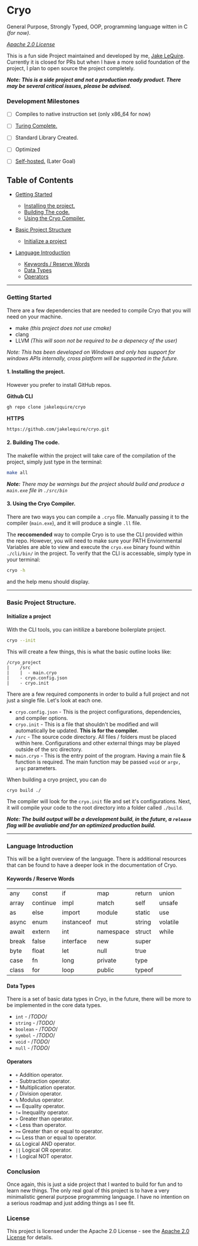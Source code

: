 # Cryo
General Purpose, Strongly Typed, OOP, programming language witten in C _(for now)_.

<i>[Apache 2.0 License](#license)</i>

This is a fun side Project maintained and developed by me, [Jake LeQuire](https://github.com/jakelequire). Currently it is closed for PRs but when I have a more solid foundation of the project, I plan to open source the project completely.

___Note: This is a side project and not a production ready product. There may be several critical issues, please be advised.___

### Development Milestones


- [ ] Compiles to native instruction set (only x86_64 for now)

- [ ] [Turing Complete.](https://en.wikipedia.org/wiki/Rule_110)

- [ ] Standard Library Created.

- [ ] Optimized

- [ ] [Self-hosted.](https://en.wikipedia.org/wiki/Self-hosting_(compilers)) (Later Goal)

## Table of Contents

- [Getting Started](#getting-started)
    - [Installing the project.](#1-installing-the-project)
    - [Building The code.](#2-building-the-code)
    - [Using the Cryo Compiler.](#3-using-the-cryo-compiler)
- [Basic Project Structure](#basic-project-structure)
    - [Initialize a project](#initialize-a-project)

- [Language Introduction](#language-introduction)
    - [Keywords / Reserve Words](#keywords--reserve-words)
    - [Data Types](#data-types)
    - [Operators](#operators)
---

### Getting Started
There are a few dependencies that are needed to compile Cryo that you will need on your machine.

- make _(this project does not use cmake)_
- clang
- LLVM _(This will soon not be required to be a depenecy of the user)_

_Note: This has been developed on Windows and only has support for windows APIs internally, cross platform will be supported in the future._

#### 1. Installing the project.
However you prefer to install GitHub repos.

__Github CLI__
```sh
gh repo clone jakelequire/cryo
```
__HTTPS__
```sh
https://github.com/jakelequire/cryo.git
```

#### 2. Building The code.
The makefile within the project will take care of the compilation of the project, simply just type in the terminal:
```sh
make all
```
___Note:__ There may be warnings but the project should build and produce a `main.exe` file in `./src/bin`_


#### 3. Using the Cryo Compiler.
There are two ways you can compile a `.cryo` file. Manually passing it to the compiler (`main.exe`), and it will produce a single `.ll` file.

The __reccomended__ way to compile Cryo is to use the CLI provided within the repo. However, you will need to make sure your PATH Enviornmental Variables are able to view and execute the `cryo.exe` binary found within `./cli/bin/` in the project. To verify that the CLI is accessable, simply type in your terminal:
```sh
cryo -h
```
and the help menu should display.

---

### Basic Project Structure.

#### Initialize a project
With the CLI tools, you can initilize a barebone boilerplate project.
```sh
cryo --init
```
This will create a few things, this is what the basic outline looks like:

```
/cryo_project
|    /src
|    |  - main.cryo
|    - cryo.config.json
|    - cryo.init
```

There are a few required components in order to build a full project and not just a single file. Let's look at each one.

- `cryo.config.json` - This is the project configurations, dependencies, and compiler options.
- `cryo.init` - This is a file that shouldn't be modified and will automatically be updated. __This is for the compiler.__
- `/src` - The source code directory. All files / folders must be placed within here. Configurations and other external things may be played outside of the src directory.
- `main.cryo` - This is the entry point of the program. Having a main file & function is required. The main function may be passed `void` or `argv, argc` parameters.


When building a cryo project, you can do
```
cryo build ./
```
The compiler will look for the `cryo.init` file and set it's configurations. Next, it will compile your code to the root directory into a folder called `./build`. 

___Note: The build output will be a development build, in the future, a `release` flag will be avaliable and for an optimized production build.___

---

### Language Introduction
This will be a light overview of the language. There is additional resources that can be found to have a deeper look in the documentation of Cryo.

#### Keywords / Reserve Words

|            |            |            |            |            |            |
|------------|------------|------------|------------|------------|------------|
| any        | const      | if         | map        | return     | union      |
| array      | continue   | impl       | match      | self       | unsafe     |
| as         | else       | import     | module     | static     | use        |
| async      | enum       | instanceof | mut        | string     | volatile   |
| await      | extern     | int        | namespace  | struct     | while      |
| break      | false      | interface  | new        | super      |            |
| byte       | float      | let        | null       | true       |            |
| case       | fn         | long       | private    | type       |            |
| class      | for        | loop       | public     | typeof     |            |


#### Data Types
There is a set of basic data types in Cryo, in the future, there will be more to be implemented in the core data types.

- `int` -       /*TODO*/
- `string` -    /*TODO*/
- `boolean` -   /*TODO*/
- `symbol` -    /*TODO*/
- `void` -      /*TODO*/
- `null` -      /*TODO*/


#### Operators

- `+`  Addition operator.
- `-` Subtraction operator.
- `*` Multiplication operator.
- `/` Division operator.
- `%` Modulus operator.
- `==` Equality operator.
- `!=` Inequality operator.
- `>` Greater than operator.
- `<` Less than operator.
- `>=` Greater than or equal to operator.
- `<=` Less than or equal to operator.
- `&&` Logical AND operator.
- `||` Logical OR operator.
- `!` Logical NOT operator.



### Conclusion
Once again, this is just a side project that I wanted to build for fun and to learn new things. The only real goal of this project is to have a very minimalistic general purpose programming language. I have no intention on a serious roadmap and just adding things as I see fit.




### License
This project is licensed under the Apache 2.0 License - see the [Apache 2.0 License](https://www.apache.org/licenses/LICENSE-2.0) for details.